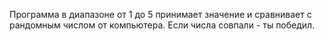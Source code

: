 Программа в диапазоне от 1 до 5 принимает значение и сравнивает с рандомным числом от компьютера. Если числа совпали - ты победил.
